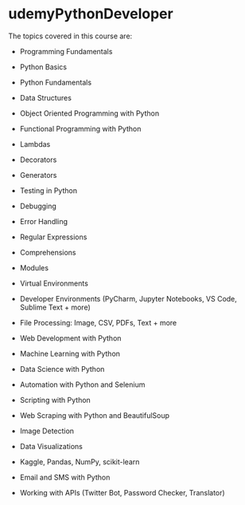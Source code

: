 # udemyPythonDeveloper

The topics covered in this course are:


- Programming Fundamentals

- Python Basics

- Python Fundamentals

- Data Structures

- Object Oriented Programming with Python

- Functional Programming with Python

- Lambdas

- Decorators

- Generators

- Testing in Python

- Debugging

- Error Handling

- Regular Expressions

- Comprehensions

- Modules

- Virtual Environments

- Developer Environments (PyCharm, Jupyter Notebooks, VS Code, Sublime Text + more)

- File Processing: Image, CSV, PDFs, Text + more

- Web Development with Python

- Machine Learning with Python

- Data Science with Python

- Automation with Python and Selenium

- Scripting with Python

- Web Scraping with Python and BeautifulSoup

- Image Detection

- Data Visualizations

- Kaggle, Pandas, NumPy, scikit-learn

- Email and SMS with Python

- Working with APIs (Twitter Bot, Password Checker, Translator)


